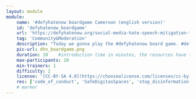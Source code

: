 ```yaml
---
layout: module
module:
    name: '#defyhatenow boardgame Cameroon (english version)'
    id: 'defyhatenow_boardgame'
    url: 'https://defyhatenow.org/social-media-hate-speech-mitigation-field-guide-v2-cameroon/'
    tag: 'Community&Moderation'
    description: "Today we gonna play the #defyhatenow board game. #defyhatenow aims to raise awareness of and develop means for countering social media based hate speech, conflict rhetoric and directed online incitement to violence and to amplify ‘positive influencers’ occupying South Sudan’s social media landscape with voices of peacebuilding and counter-messaging rather than leaving that space open to agents of conflict."
    pic-url: dhn_boardgame.png
    duration: 10    #introduction time in minutes, the resources have their own time blocks
    max-participants: 10
    min-trainers: 1
    difficulty: 2
    license: '[CC-BY-SA 4.0](https://choosealicense.com/licenses/cc-by-sa-4.0/)'
    res: ['code_of_conduct', 'SafeDigitasSpaces', 'stop_disinformation', 'counter_hate_speech_online', 'ethical_journalism_guide', 'mental_health_trauma', 'defyhatenow_boardgame']
    # marker
---  
```

